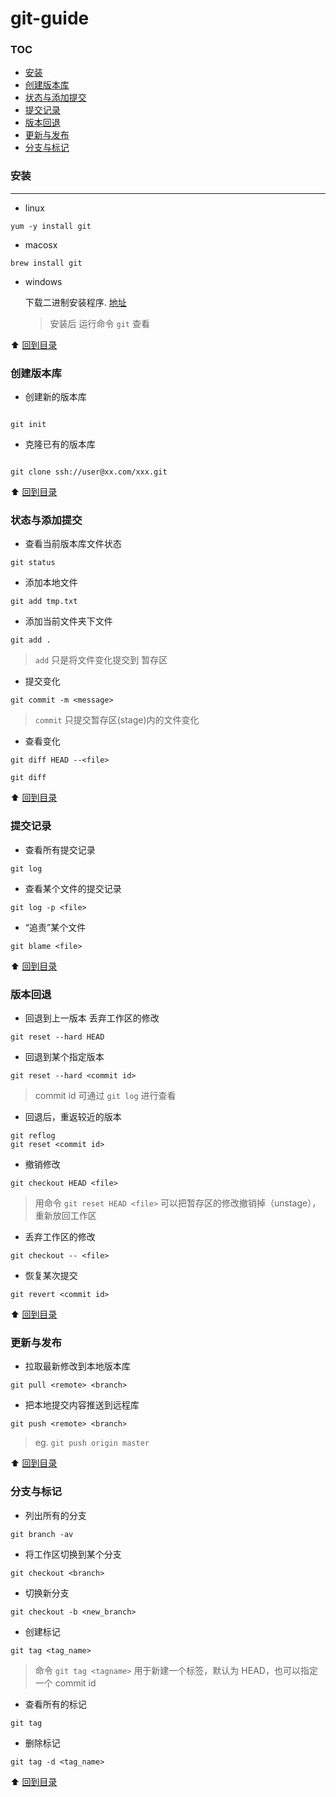 # git-guide
### TOC
- <a href="#安装">安装</a>
- <a href="#创建版本库">创建版本库</a>
- <a href="#状态与添加提交">状态与添加提交</a>
- <a href="#提交记录">提交记录</a>
- <a href="#版本回退">版本回退</a>
- <a href="#更新与发布">更新与发布</a>
- <a href="#分支与标记">分支与标记</a>

### 安装
---
- linux

```shell
yum -y install git
```
- macosx

```shell
brew install git
```

- windows

    下载二进制安装程序. [地址](https://pan.baidu.com/s/1kU5OCOB#list/path=%2Fpub%2Fgit)

  
  > 安装后 运行命令 `git` 查看
  
 :arrow_up: <a href="#toc">回到目录</a> 
  
###  创建版本库
- 创建新的版本库

```shell

git init

```

- 克隆已有的版本库

```shell

git clone ssh://user@xx.com/xxx.git

```

:arrow_up: <a href="#toc">回到目录</a>

### 状态与添加提交

- 查看当前版本库文件状态

```shell
git status
```

- 添加本地文件

```shell
git add tmp.txt
```
- 添加当前文件夹下文件

```shell
git add .
```

 > `add` 只是将文件变化提交到 暂存区

- 提交变化

```shell
git commit -m <message>
```
> `commit` 只提交暂存区(stage)内的文件变化

- 查看变化

```shell
git diff HEAD --<file>

git diff
```
:arrow_up: <a href="#toc">回到目录</a>

### 提交记录

- 查看所有提交记录

```shell
git log
```

- 查看某个文件的提交记录

```shell
git log -p <file>
```

- “追责”某个文件

```shell
git blame <file>
```
:arrow_up: <a href="#toc">回到目录</a>

### 版本回退

- 回退到上一版本 丢弃工作区的修改

```shell
git reset --hard HEAD
```

- 回退到某个指定版本

```shell
git reset --hard <commit id>
```
> commit id 可通过 `git log` 进行查看

- 回退后，重返较近的版本

```shell
git reflog 
git reset <commit id>
```

- 撤销修改

```shell
git checkout HEAD <file>
```

> 用命令 `git reset HEAD <file>` 可以把暂存区的修改撤销掉（unstage），重新放回工作区

- 丢弃工作区的修改

```shell
git checkout -- <file>
```

- 恢复某次提交

```shell
git revert <commit id>
```
:arrow_up: <a href="#toc">回到目录</a>

### 更新与发布

- 拉取最新修改到本地版本库

```shell
git pull <remote> <branch>
```

- 把本地提交内容推送到远程库

```shell
git push <remote> <branch>
```

> eg. `git push origin master`

:arrow_up: <a href="#toc">回到目录</a>

### 分支与标记

- 列出所有的分支

```shell
git branch -av
```

- 将工作区切换到某个分支

```shell
git checkout <branch>
```

- 切换新分支

```shell
git checkout -b <new_branch>
```

- 创建标记

```shell
git tag <tag_name>
```
> 命令 `git tag <tagname>` 用于新建一个标签，默认为 HEAD，也可以指定一个 commit id

- 查看所有的标记

```shell
git tag
```

- 删除标记

```shell
git tag -d <tag_name>
```
 :arrow_up: <a href="#toc">回到目录</a>


